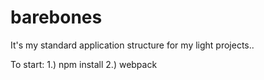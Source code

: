 barebones
=========
It's my standard application structure for my light projects..

To start:
1.) npm install
2.) webpack
